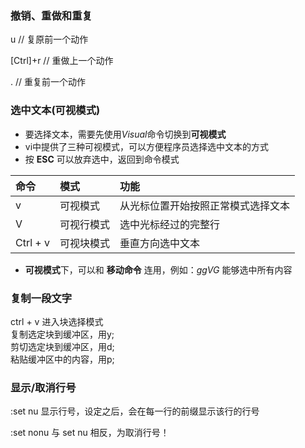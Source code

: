 ### 撤销、重做和重复
u  // 复原前一个动作

[Ctrl]+r // 重做上一个动作

. // 重复前一个动作

### 选中文本(可视模式)
- 要选择文本，需要先使用*Visual*命令切换到**可视模式**
- vi中提供了三种可视模式，可以方便程序员选择选中文本的方式
- 按 **ESC** 可以放弃选中，返回到命令模式

| 命令     | 模式       | 功能                               |
| :------- | :--------- | :--------------------------------- |
| v        | 可视模式   | 从光标位置开始按照正常模式选择文本 |
| V        | 可视行模式 | 选中光标经过的完整行               |
| Ctrl + v | 可视块模式 | 垂直方向选中文本                   |

- **可视模式**下，可以和 **移动命令** 连用，例如：*ggVG* 能够选中所有内容

### 复制一段文字
ctrl + v 进入块选择模式<br/>
复制选定块到缓冲区，用y;<br/>
剪切选定块到缓冲区，用d;<br/>
粘贴缓冲区中的内容，用p;

### 显示/取消行号
:set nu 	显示行号，设定之后，会在每一行的前缀显示该行的行号

:set nonu 	与 set nu 相反，为取消行号！


